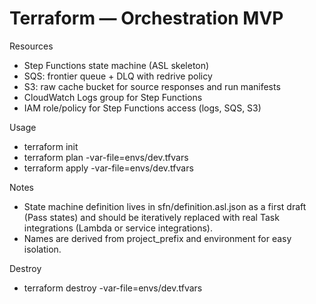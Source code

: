 # Terraform — Orchestration MVP

Resources
- Step Functions state machine (ASL skeleton)
- SQS: frontier queue + DLQ with redrive policy
- S3: raw cache bucket for source responses and run manifests
- CloudWatch Logs group for Step Functions
- IAM role/policy for Step Functions access (logs, SQS, S3)

Usage
- terraform init
- terraform plan -var-file=envs/dev.tfvars
- terraform apply -var-file=envs/dev.tfvars

Notes
- State machine definition lives in sfn/definition.asl.json as a first draft (Pass states) and should be iteratively replaced with real Task integrations (Lambda or service integrations).
- Names are derived from project_prefix and environment for easy isolation.

Destroy
- terraform destroy -var-file=envs/dev.tfvars